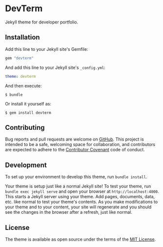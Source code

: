 # DevTerm

Jekyll theme for developer portfolio.

## Installation

Add this line to your Jekyll site's Gemfile:

```ruby
gem "devterm"
```

And add this line to your Jekyll site's `_config.yml`:

```yaml
theme: devterm
```

And then execute:

    $ bundle

Or install it yourself as:

    $ gem install devterm

## Contributing

Bug reports and pull requests are welcome on [GitHub](https://github.com/aculligan/devterm). This project is intended to be a safe, welcoming space for collaboration, and contributors are expected to adhere to the [Contributor Covenant](http://contributor-covenant.org) code of conduct.

## Development

To set up your environment to develop this theme, run `bundle install`.

Your theme is setup just like a normal Jekyll site! To test your theme, run `bundle exec jekyll serve` and open your browser at `http://localhost:4000`. This starts a Jekyll server using your theme. Add pages, documents, data, etc. like normal to test your theme's contents. As you make modifications to your theme and to your content, your site will regenerate and you should see the changes in the browser after a refresh, just like normal.

## License

The theme is available as open source under the terms of the [MIT License](http://opensource.org/licenses/MIT).

